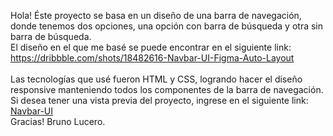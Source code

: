 Hola! Éste proyecto se basa en un diseño de una barra de navegación, donde tenemos dos opciones, una opción con barra de búsqueda y otra sin barra de búsqueda. 
<br>
El diseño en el que me basé se puede encontrar en el siguiente link: 
<br>
https://dribbble.com/shots/18482616-Navbar-UI-Figma-Auto-Layout
<br>
<br>
Las tecnologías que usé fueron HTML y CSS, logrando hacer el diseño responsive manteniendo todos los componentes de la barra de navegación. 
<br>
Si desea tener una vista previa del proyecto, ingrese en el siguiente link: <a href="https://brunolucero19.github.io/navbar-ui/">Navbar-UI</a>
<br>
Gracias! Bruno Lucero.
